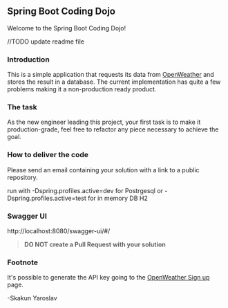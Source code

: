 Spring Boot Coding Dojo
---

Welcome to the Spring Boot Coding Dojo!

//TODO update readme file
### Introduction

This is a simple application that requests its data from [OpenWeather](https://openweathermap.org/) and stores the result in a database. The current implementation has quite a few problems making it a non-production ready product.

### The task

As the new engineer leading this project, your first task is to make it production-grade, feel free to refactor any piece
necessary to achieve the goal.

### How to deliver the code

Please send an email containing your solution with a link to a public repository.

run with -Dspring.profiles.active=dev for Postrgesql or -Dspring.profiles.active=test for in memory DB H2 

### Swagger UI
http://localhost:8080/swagger-ui/#/

>**DO NOT create a Pull Request with your solution** 

### Footnote
It's possible to generate the API key going to the [OpenWeather Sign up](https://openweathermap.org/appid) page.

-Skakun Yaroslav